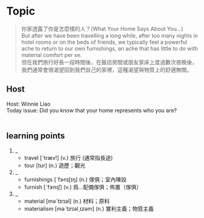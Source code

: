 # Topic

> 你家透露了你是怎麼樣的人？(What Your Home Says About You...) <br>
> But after we have been travelling a long while, after too many nights in hotel rooms or on the beds of friends, we typically feel a powerful ache to return to our own furnishings, an ache that has little to do with material comfort per se. <br>
> 但在我們旅行好長一段時間後，在飯店房間或朋友家床上度過數次夜晚後，我們通常會很渴望回到我們自己的家裡，這種渴望與物質上的舒適無關。 <br>

## Host
Host: Winnie Liao
<br>Today issue: Did you know that your home represents who you are?
<br><br>
## learning points
1. _
	* travel  [ˋtræv!]  (v.)  旅行 (通常指長途)
	* tour  [tʊr]  (n.)  遊歷；觀光
2. _
	* furnishings  [ˋfɝnɪʃɪŋ]  (n.)  傢俱；室內陳設
	* furnish  [ˋfɝnɪʃ]  (v.)  爲…配備傢俱；佈置（傢俱）
3. _
	* material  [məˋtɪrɪəl]  (n.)  材料；原料
	* materialism  [məˋtɪrɪəl͵ɪzəm]  (n.)  實利主義；物質主義
